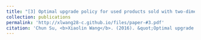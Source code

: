 ```yaml
---
title: "[3] Optimal upgrade policy for used products sold with two-dimensional warranty"
collection: publications
permalink: 'http://xlwang28-c.github.io/files/paper-#3.pdf'
citation: 'Chun Su, <b>Xiaolin Wang</b>. (2016). &quot;Optimal upgrade policy for used products sold with two-dimensional warranty.&quot; <i>Quality and Reliability Engineering International</i>. 32(8), 2889-2899. [<a href="https://onlinelibrary.wiley.com/doi/full/10.1002/qre.1973">link</a>]'
---
```

